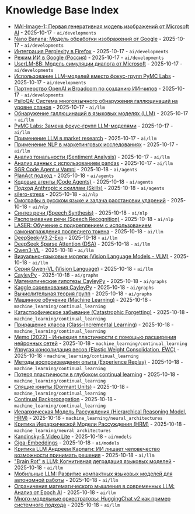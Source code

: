# Knowledge Base Index

- [MAI-Image-1: Первая генеративная модель изображений от Microsoft AI](topics/ai/nlp/models/mai_image_1.md) - 2025-10-17 - `ai/developments`
- [Nano Banana: Модель обработки изображений от Google](topics/ai/nlp/models/nano_banana.md) - 2025-10-17 - `ai/developments`
- [Интеграция Perplexity в Firefox](topics/ai/nlp/search_engines/perplexity_firefox_integration.md) - 2025-10-17 - `ai/developments`
- [Режим ИИ в Google (Россия)](topics/ai/nlp/search_engines/google_ai_mode_ru.md) - 2025-10-17 - `ai/developments`
- [UserLM-8B: Модель симуляции диалога от Microsoft](topics/ai/nlp/models/userlm_8b.md) - 2025-10-17 - `ai/developments`
- [Использование LLM-моделей вместо фокус-групп PyMC Labs](topics/ai/nlp/applications/llm_market_research.md) - 2025-10-17 - `ai/developments`
- [Партнерство OpenAI и Broadcom по созданию ИИ-чипов](topics/ai/hardware/openai_broadcom_partnership.md) - 2025-10-17 - `ai/developments`
- [PsiloQA: Система многоязычного обнаружения галлюцинаций на уровне спанов](topics/ai/llm/hallucination_detection/psiloqa.md) - 2025-10-17 - `ai/llm`
- [Обнаружение галлюцинаций в языковых моделях (LLM)](topics/ai/llm/hallucination_detection/hallucinations_in_llm.md) - 2025-10-17 - `ai/llm`
- [PyMC Labs: Замена фокус-групп LLM-моделями](topics/ai/llm/applications/pymc_labs_focus_groups.md) - 2025-10-17 - `ai/llm`
- [Применение LLM в market research](topics/ai/llm/applications/llm_market_research.md) - 2025-10-17 - `ai/llm`
- [Применение NLP в маркетинговых исследованиях](topics/ai/nlp/applications/market_research.md) - 2025-10-17 - `ai/llm`
- [Анализ тональности (Sentiment Analysis)](topics/ai/nlp/applications/sentiment_analysis.md) - 2025-10-17 - `ai/llm`
- [Анализ данных с использованием pandas](topics/data_science/pandas/analysis.md) - 2025-10-17 - `ai/llm`
- [SGR Code Agent и Vampi](topics/ai/agents/code_agents/sgr_code_agent.md) - 2025-10-18 - `ai/agents`
- [PlanAct подход](topics/ai/agents/planact_approach.md) - 2025-10-18 - `ai/agents`
- [Кодовые агенты (Code Agents)](topics/ai/agents/code_agents/index.md) - 2025-10-18 - `ai/agents`
- [Подход Anthropic к скиллам (Skills)](topics/ai/agents/anthropic_skills_approach.md) - 2025-10-18 - `ai/agents`
- [silero-stress](topics/ai/nlp/models/silero-stress.md) - 2025-10-18 - `ai/nlp`
- [Омографы в русском языке и задача расстановки ударений](topics/ai/nlp/omographs_russian.md) - 2025-10-18 - `ai/nlp`
- [Синтез речи (Speech Synthesis)](topics/ai/nlp/models/speech_synthesis.md) - 2025-10-18 - `ai/nlp`
- [Распознавание речи (Speech Recognition)](topics/ai/nlp/models/speech_recognition.md) - 2025-10-18 - `ai/nlp`
- [LASER: Обучение с подкреплением с использованием самонаграждения последнего токена](topics/ai/llm/models/laser_reinforcement_learning.md) - 2025-10-18 - `ai/llm`
- [DeepSeek-V3.2-Exp](topics/ai/llm/models/deepseek_v3_2_exp.md) - 2025-10-18 - `ai/llm`
- [DeepSeek Sparse Attention (DSA)](topics/ai/llm/models/deepseek_sparse_attention.md) - 2025-10-18 - `ai/llm`
- [Qwen3-VL](topics/ai/llm/models/qwen/qwen3-vl.md) - 2025-10-18 - `ai/llm`
- [Визуально-языковые модели (Vision Language Models - VLM)](topics/ai/llm/models/qwen/vlm_models.md) - 2025-10-18 - `ai/llm`
- [Серия Qwen-VL (Vision Language)](topics/ai/llm/models/qwen/qwen-vl-series.md) - 2025-10-18 - `ai/llm`
- [CayleyPy](topics/ai/graphs/cayleypy.md) - 2025-10-18 - `ai/graphs`
- [Математические гипотезы CayleyPy](topics/ai/graphs/mathematical_conjectures.md) - 2025-10-18 - `ai/graphs`
- [Kaggle соревнования CayleyPy](topics/ai/graphs/kaggle_competitions.md) - 2025-10-18 - `ai/graphs`
- [Вычислительная теория групп](topics/ai/graphs/computational_group_theory.md) - 2025-10-18 - `ai/graphs`
- [Машинное обучение (Machine Learning)](topics/ai/machine_learning/machine_learning.md) - 2025-10-18 - `machine_learning/continual_learning`
- [Катастрофическое забывание (Catastrophic Forgetting)](topics/ai/machine_learning/catastrophic_forgetting/catastrophic_forgetting.md) - 2025-10-18 - `machine_learning/continual_learning`
- [Приращение класса (Class-Incremental Learning)](topics/ai/machine_learning/class_incremental_learning/class_incremental_learning.md) - 2025-10-18 - `machine_learning/continual_learning`
- [Memo [2022] - Инъекция пластичности с помощью расширения нейронных сетей](topics/ai/machine_learning/class_incremental_learning/memo_2022.md) - 2025-10-18 - `machine_learning/continual_learning`
- [Упругая консолидация весов (Elastic Weight Consolidation, EWC)](topics/ai/machine_learning/regularization/elastic_weight_consolidation.md) - 2025-10-18 - `machine_learning/continual_learning`
- [Методы воспроизведения опыта (Experience Replay)](topics/ai/machine_learning/rehearsal/experience_replay.md) - 2025-10-18 - `machine_learning/continual_learning`
- [Потеря пластичности в глубоком continual learning](topics/ai/machine_learning/plasticity/loss_of_plasticity.md) - 2025-10-18 - `machine_learning/continual_learning`
- [Спящие юниты (Dormant Units)](topics/ai/machine_learning/plasticity/dormant_units.md) - 2025-10-18 - `machine_learning/continual_learning`
- [Continual Backpropagation](topics/ai/machine_learning/plasticity/continual_backpropagation.md) - 2025-10-18 - `machine_learning/continual_learning`
- [Иерархическая Модель Рассуждения (Hierarchical Reasoning Model, HRM)](topics/ai/machine_learning/reasoning_models/hierarchical_reasoning_model_hrm.md) - 2025-10-18 - `machine_learning/neural_architectures`
- [Критика Иерархической Модели Рассуждения (HRM)](topics/ai/machine_learning/reasoning_models/hrm_critique_analysis.md) - 2025-10-18 - `machine_learning/neural_architectures`
- [Kandinsky-5 Video Lite](topics/ai/llm/models/kandinsky_video_5.md) - 2025-10-18 - `ai/models`
- [Giga-Embeddings](topics/ai/nlp/embedders/models/giga_embeddings.md) - 2025-10-18 - `ai/models`
- [Критика LLM Андреем Карпати: ИИ лишает человечество возможности принимать решения](topics/ai/llm/karpathy_critique_of_llms.md) - 2025-10-18 - `ai/llm`
- ["Brain Rot" в LLM: Когнитивная деградация языковых моделей](topics/ai/llm/llm_brain_rot.md) - 2025-10-18 - `ai/llm`
- [Мобильные LLM: Развитие компактных языковых моделей для автономной работы](topics/ai/llm/mobile_llm_development.md) - 2025-10-18 - `ai/llm`
- [Ограничения математического мышления в современных LLM: Анализ от Epoch AI](topics/ai/machine_learning/reasoning_models/mathematical_reasoning_limitations.md) - 2025-10-18 - `ai/llm`
- [Много-модельные оркестраторы: HuggingChat v2 как пример системного подхода](topics/ai/agents/multi_model_orchestrators.md) - 2025-10-18 - `ai/llm`
